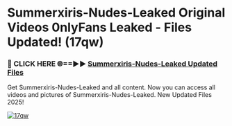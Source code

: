 # Summerxiris-Nudes-Leaked Original Videos 0nlyFans Leaked - Files Updated! (17qw)

<h3>🔴 CLICK HERE 🌐==►► <a href="https://tinyurl.com/4mcuefdz" rel="nofollow">Summerxiris-Nudes-Leaked Updated Files</a></h3>

Get Summerxiris-Nudes-Leaked and all content. Now you can access all videos and pictures of Summerxiris-Nudes-Leaked. New Updated Files 2025!

[![17qw](https://i.imgur.com/StAQSOY.gif)](https://tinyurl.com/4mcuefdz)
